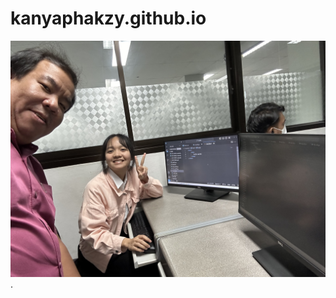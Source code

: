 # kanyaphakzy.github.io
![alt text for screen readers](/IMG_1795.jpg "Text to show on mouseover").


